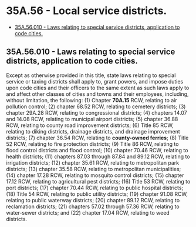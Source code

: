 # 35A.56 - Local service districts.
* [35A.56.010 - Laws relating to special service districts, application to code cities.](#35a56010---laws-relating-to-special-service-districts-application-to-code-cities)
## **35A.56.010 - Laws relating to special service districts, application to code cities.**
Except as otherwise provided in this title, state laws relating to special service or taxing districts shall apply to, grant powers, and impose duties upon code cities and their officers to the same extent as such laws apply to and affect other classes of cities and towns and their employees, including, without limitation, the following: (1) Chapter **70A.15** RCW, relating to air pollution control; (2) chapter 68.52 RCW, relating to cemetery districts; (3) chapter 29A.28 RCW, relating to congressional districts; (4) chapters 14.07 and 14.08 RCW, relating to municipal airport districts; (5) chapter 36.88 RCW, relating to county road improvement districts; (6) Title 85 RCW, relating to diking districts, drainage districts, and drainage improvement districts; (7) chapter 36.54 RCW, relating to **county-owned ferries**; (8) Title 52 RCW, relating to fire protection districts; (9) Title 86 RCW, relating to flood control districts and flood control; (10) chapter 70.46 RCW, relating to health districts; (11) chapters 87.03 through 87.84 and 89.12 RCW, relating to irrigation districts; (12) chapter 35.61 RCW, relating to metropolitan park districts; (13) chapter 35.58 RCW, relating to metropolitan municipalities; (14) chapter 17.28 RCW, relating to mosquito control districts; (15) chapter 17.12 RCW, relating to agricultural pest districts; (16) Title 53 RCW, relating to port districts; (17) chapter 70.44 RCW, relating to public hospital districts; (18) Title 54 RCW, relating to public utility districts; (19) chapter 91.08 RCW, relating to public waterway districts; (20) chapter 89.12 RCW, relating to reclamation districts; (21) chapters 57.02 through 57.36 RCW, relating to water-sewer districts; and (22) chapter 17.04 RCW, relating to weed districts.
